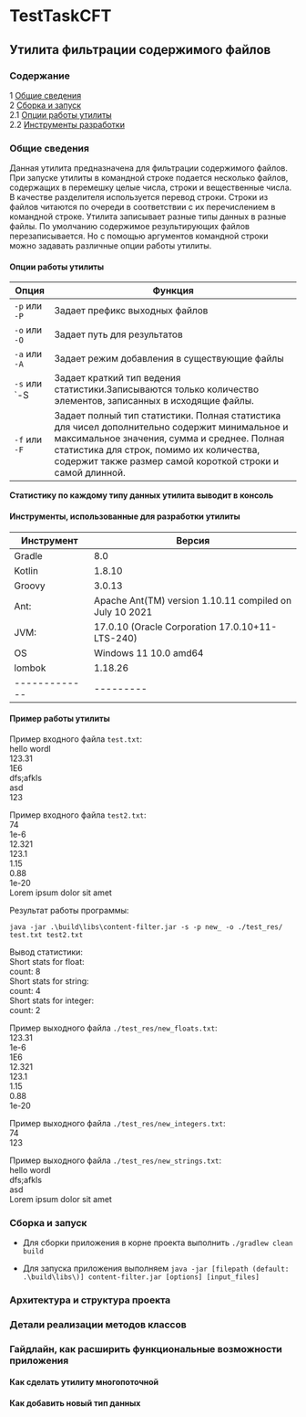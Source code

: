 # TestTaskCFT

## Утилита фильтрации содержимого файлов

### Содержание

1 [Общие сведения](#общие-сведения)  
2 [Сборка и запуск](#сборка-и-запуск)  
2.1 [Опции работы утилиты](#опции-работы-утилиты)  
2.2 [Инструменты разработки](#инструменты-использованные-для-разработки-утилиты)  

### Общие сведения
Данная утилита предназначена для фильтрации содержимого файлов. При запуске утилиты в командной строке подается несколько файлов, содержащих в
перемешку целые числа, строки и вещественные числа. В качестве разделителя
используется перевод строки. Строки из файлов читаются по очереди в соответствии с их
перечислением в командной строке. Утилита записывает разные типы данных в разные файлы.
По умолчанию содержимое результирующих файлов перезаписывается. Но с помощью аргументов командной строки можно задавать различные опции работы утилиты.

#### Опции работы утилиты
| Опция         | Функция                                                                                                                                                                                                                                                |
|---------------|--------------------------------------------------------------------------------------------------------------------------------------------------------------------------------------------------------------------------------------------------------|
| `-p` или `-P` | Задает префикс выходных файлов                                                                                                                                                                                                                         |
| `-o` или `-O` | Задает путь для результатов                                                                                                                                                                                                                            |
| `-a` или `-A` | Задает режим добавления в существующие файлы                                                                                                                                                                                                           |
| `-s` или `-S  | Задает краткий тип ведения статистики.Записываются только количество элементов, записанных в исходящие файлы.                                                                                                                                          |
| `-f` или `-F` | Задает полный тип статистики. Полная статистика для чисел дополнительно содержит минимальное и максимальное значения, сумма и среднее. Полная статистика для строк, помимо их количества, содержит также размер самой короткой строки и самой длинной. |

<strong> Статистику по каждому типу данных утилита выводит в консоль </strong>

#### Инструменты, использованные для разработки утилиты
| Инструмент    | Версия                                                  |
|---------------|---------------------------------------------------------|
| Gradle        | 8.0                                                     |
| Kotlin        | 1.8.10                                                  |
| Groovy        | 3.0.13                                                  |
| Ant:          | Apache Ant(TM) version 1.10.11 compiled on July 10 2021 |
| JVM:          | 17.0.10 (Oracle Corporation 17.0.10+11-LTS-240)         |
| OS            | Windows 11 10.0 amd64                                   |
| lombok        | 1.18.26                                                 |
| ------------- | ---------                                               |

#### Пример работы утилиты
Пример входного файла `test.txt`:  
hello wordl  
123.31  
1E6  
dfs;afkls  
asd  
123  

Пример входного файла `test2.txt`:  
74  
1e-6  
12.321  
123.1  
1.15  
0.88  
1e-20  
Lorem ipsum dolor sit amet  

Результат работы программы:
```shell
java -jar .\build\libs\content-filter.jar -s -p new_ -o ./test_res/ test.txt test2.txt
```
Вывод статистики:  
Short stats for float:  
count: 8  
Short stats for string:  
count: 4  
Short stats for integer:  
count: 2

Пример выходного файла `./test_res/new_floats.txt`:  
123.31  
1e-6  
1E6  
12.321  
123.1  
1.15  
0.88  
1e-20  

Пример выходного файла `./test_res/new_integers.txt`:  
74  
123  

Пример выходного файла `./test_res/new_strings.txt`:  
hello wordl  
dfs;afkls  
asd  
Lorem ipsum dolor sit amet

### Сборка и запуск
* Для сборки приложения в корне проекта выполнить `./gradlew clean build`

* Для запуска приложения выполняем `java -jar [filepath (default: .\build\libs\)] content-filter.jar [options] [input_files] `
### Архитектура и структура проекта
### Детали реализации методов классов
### Гайдлайн, как расширить функциональные возможности приложения
#### Как сделать утилиту многопоточной
#### Как добавить новый тип данных